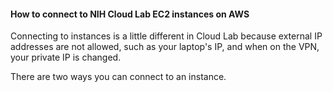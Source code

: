#### How to connect to NIH Cloud Lab EC2 instances on AWS
Connecting to instances is a little different in Cloud Lab because external IP addresses are not allowed, such as your laptop's IP, and when on the VPN, your private IP is changed. 

There are two ways you can connect to an instance.
